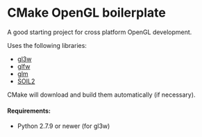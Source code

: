 # CMake OpenGL boilerplate

A good starting project for cross platform OpenGL development.

Uses the following libraries:
  - [gl3w](https://github.com/skaslev/gl3w)
  - [glfw](http://www.glfw.org/)
  - [glm](http://glm.g-truc.net/)
  - [SOIL2](https://bitbucket.org/SpartanJ/soil2)

CMake will download and build them automatically (if necessary).

#### Requirements:
  - Python 2.7.9 or newer (for gl3w)
